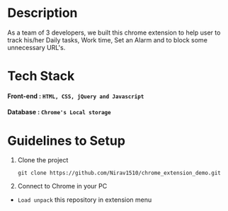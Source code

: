 # Description
As a team of 3 developers, we built this chrome extension to help user to track his/her Daily tasks, Work time, Set an Alarm and to block some unnecessary URL's.

# Tech Stack
#### Front-end : `HTML, CSS, jQuery and Javascript`
#### Database : `Chrome's Local storage`

# Guidelines to Setup

1. Clone the project
    ```
    git clone https://github.com/Nirav1510/chrome_extension_demo.git
    ```
2. Connect to Chrome in your PC
* `Load unpack` this repository in extension menu

